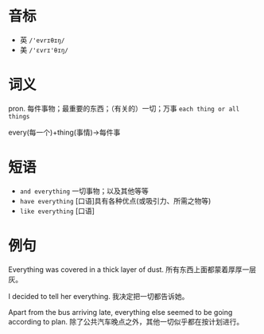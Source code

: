 # 音标

- 英 `/'evrɪθɪŋ/`
- 美 `/'ɛvrɪ'θɪŋ/`

# 词义

pron. 每件事物；最重要的东西；（有关的）一切；万事
`each thing or all things`



every(每一个)+thing(事情)→每件事

# 短语

- `and everything` 一切事物；以及其他等等
- `have everything` [口语]具有各种优点(或吸引力、所需之物等)
- `like everything` [口语]

# 例句

Everything was covered in a thick layer of dust.
所有东西上面都蒙着厚厚一层灰。

I decided to tell her everything.
我决定把一切都告诉她。

Apart from the bus arriving late, everything else seemed to be going according to plan.
除了公共汽车晚点之外，其他一切似乎都在按计划进行。


